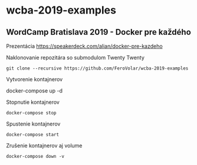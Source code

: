 # wcba-2019-examples
WordCamp Bratislava 2019 - Docker pre každého
---

Prezentácia https://speakerdeck.com/alian/docker-pre-kazdeho

Naklonovanie repozitára so submodulom Twenty Twenty

`git clone --recursive https://github.com/FeroVolar/wcba-2019-examples`

Vytvorenie kontajnerov

  docker-compose up -d

Stopnutie kontajnerov

`docker-compose stop`

Spustenie kontajnerov

`docker-compose start`

Zrušenie kontajnerov aj volume

`docker-compose down -v`
